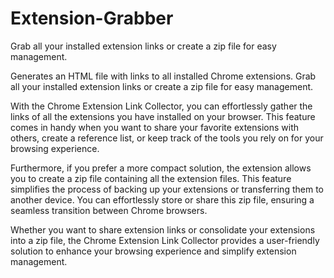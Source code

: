 # Extension-Grabber
Grab all your installed extension links or create a zip file for easy management.


Generates an HTML file with links to all installed Chrome extensions.
Grab all your installed extension links or create a zip file for easy management.

With the Chrome Extension Link Collector, you can effortlessly gather the links of all the extensions you have installed on your browser. This feature comes in handy when you want to share your favorite extensions with others, create a reference list, or keep track of the tools you rely on for your browsing experience.

Furthermore, if you prefer a more compact solution, the extension allows you to create a zip file containing all the extension files. This feature simplifies the process of backing up your extensions or transferring them to another device. You can effortlessly store or share this zip file, ensuring a seamless transition between Chrome browsers.

Whether you want to share extension links or consolidate your extensions into a zip file, the Chrome Extension Link Collector provides a user-friendly solution to enhance your browsing experience and simplify extension management.
